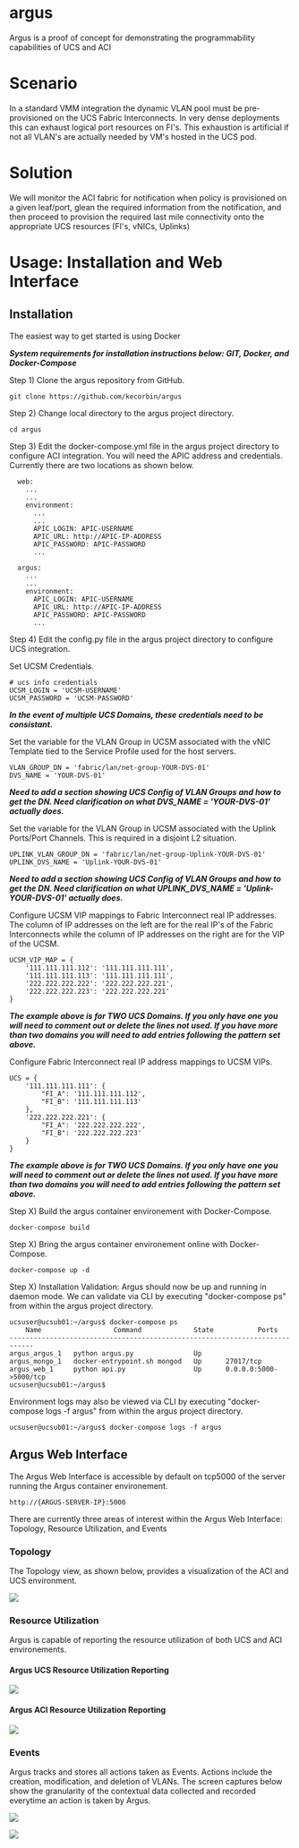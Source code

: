 # argus

Argus is a proof of concept for demonstrating the programmability capabilities of UCS and ACI


# Scenario

In a standard VMM integration the dynamic VLAN pool must be pre-provisioned on the UCS Fabric
Interconnects. In very dense deployments this can exhaust logical port resources on FI's.  This exhaustion
is artificial if not all VLAN's are actually needed by VM's hosted in the UCS pod.


# Solution

We will monitor the ACI fabric for notification when policy is provisioned on a given leaf/port, glean
the required information from the notification, and then proceed to provision the required last
mile connectivity onto the appropriate UCS resources (FI's, vNICs, Uplinks)


# Usage: Installation and Web Interface

## Installation

The easiest way to get started is using Docker

***System requirements for installation instructions below: GIT, Docker, and Docker-Compose***


Step 1) Clone the argus repository from GitHub.

```
git clone https://github.com/kecorbin/argus
```

Step 2) Change local directory to the argus project directory.

```
cd argus
```

Step 3) Edit the docker-compose.yml file in the argus project directory to configure ACI integration. You will need the APIC address and credentials. Currently there are two locations as shown below.

```
  web:
    ...
    ...
    environment:
      ...
      ...
      APIC_LOGIN: APIC-USERNAME
      APIC_URL: http://APIC-IP-ADDRESS
      APIC_PASSWORD: APIC-PASSWORD
      ...
```

```
  argus:
    ...
    ...
    environment:
      APIC_LOGIN: APIC-USERNAME
      APIC_URL: http://APIC-IP-ADDRESS
      APIC_PASSWORD: APIC-PASSWORD
      ...
```

Step 4) Edit the config.py file in the argus project directory to configure UCS integration. 

Set UCSM Credentials.
```
# ucs info credentials
UCSM_LOGIN = 'UCSM-USERNAME'
UCSM_PASSWORD = 'UCSM-PASSWORD'
```
***In the event of multiple UCS Domains, these credentials need to be consistant.***

Set the variable for the VLAN Group in UCSM associated with the vNIC Template tied to the Service Profile used for the host servers.
```
VLAN_GROUP_DN = 'fabric/lan/net-group-YOUR-DVS-01'
DVS_NAME = 'YOUR-DVS-01'
```
***Need to add a section showing UCS Config of VLAN Groups and how to get the DN. Need clarification on what DVS_NAME = 'YOUR-DVS-01' actually does.***

Set the variable for the VLAN Group in UCSM associated with the Uplink Ports/Port Channels. This is required in a disjoint L2 situation.
```
UPLINK_VLAN_GROUP_DN = 'fabric/lan/net-group-Uplink-YOUR-DVS-01'
UPLINK_DVS_NAME = 'Uplink-YOUR-DVS-01'
```
***Need to add a section showing UCS Config of VLAN Groups and how to get the DN. Need clarification on what UPLINK_DVS_NAME = 'Uplink-YOUR-DVS-01' actually does.***

Configure UCSM VIP mappings to Fabric Interconnect real IP addresses. The column of IP addresses on the left are for the real IP's of the Fabric Interconnects while the column of IP addresses on the right are for the VIP of the UCSM.
```
UCSM_VIP_MAP = {
    '111.111.111.112': '111.111.111.111',
    '111.111.111.113': '111.111.111.111',
    '222.222.222.222': '222.222.222.221',
    '222.222.222.223': '222.222.222.221'
}
```
***The example above is for TWO UCS Domains. If you only have one you will need to comment out or delete the lines not used. If you have more than two domains you will need to add entries following the pattern set above.***

Configure Fabric Interconnect real IP address mappings to UCSM VIPs.
```
UCS = {
    '111.111.111.111': {
        "FI_A": '111.111.111.112',
        "FI_B": '111.111.111.113'
    },
    '222.222.222.221': {
        "FI_A": '222.222.222.222',
        "FI_B": '222.222.222.223'
    }
}
```
***The example above is for TWO UCS Domains. If you only have one you will need to comment out or delete the lines not used. If you have more than two domains you will need to add entries following the pattern set above.***


Step X) Build the argus container environement with Docker-Compose.
```
docker-compose build
```

Step X) Bring the argus container environement online with Docker-Compose.
```
docker-compose up -d
```

Step X) Installation Validation:
Argus should now be up and running in daemon mode. We can validate via CLI by executing "docker-compose ps" from within the argus project directory.
```
ucsuser@ucsub01:~/argus$ docker-compose ps
    Name                  Command             State           Ports
----------------------------------------------------------------------------
argus_argus_1   python argus.py               Up
argus_mongo_1   docker-entrypoint.sh mongod   Up      27017/tcp
argus_web_1     python api.py                 Up      0.0.0.0:5000->5000/tcp
ucsuser@ucsub01:~/argus$
```

Environment logs may also be viewed via CLI by executing "docker-compose logs -f argus" from within the argus project directory.
``` 
ucsuser@ucsub01:~/argus$ docker-compose logs -f argus
```

## Argus Web Interface

The Argus Web Interface is accessible by default on tcp5000 of the server running the Argus container environement.
```
http://{ARGUS-SERVER-IP}:5000
```

There are currently three areas of interest within the Argus Web Interface: Topology, Resource Utilization, and Events

### Topology
The Topology view, as shown below, provides a visualization of the ACI and UCS environment.

![](IMAGES/ARGUS-TOPOLOGY.png) 


### Resource Utilization
Argus is capable of reporting the resource utilization of both UCS and ACI environements.

#### Argus UCS Resource Utilization Reporting

![](IMAGES/ARGUS-RESOURCE-UTILIZATION-UCS.png)


#### Argus ACI Resource Utilization Reporting

![](IMAGES/ARGUS-RESOURCE-UTILIZATION-ACI.png)


### Events
Argus tracks and stores all actions taken as Events. Actions include the creation, modification, and deletion of VLANs. The screen captures below show the granularity of the contextual data collected and recorded everytime an action is taken by Argus. 
 
![](IMAGES/ARGUS-EVENT-VLAN-CREATION.png)

![](IMAGES/ARGUS-EVENT-VLAN-DELETION.png)


